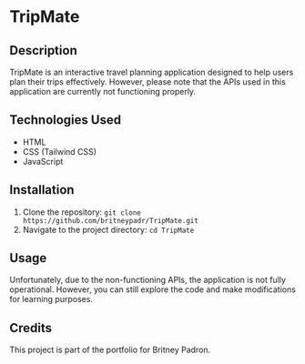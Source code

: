 # TripMate

## Description
TripMate is an interactive travel planning application designed to help users plan their trips effectively. However, please note that the APIs used in this application are currently not functioning properly.

## Technologies Used
- HTML
- CSS (Tailwind CSS)
- JavaScript

## Installation
1. Clone the repository: `git clone https://github.com/britneypadr/TripMate.git`
2. Navigate to the project directory: `cd TripMate`

## Usage
Unfortunately, due to the non-functioning APIs, the application is not fully operational. However, you can still explore the code and make modifications for learning purposes.

## Credits
This project is part of the portfolio for Britney Padron.
